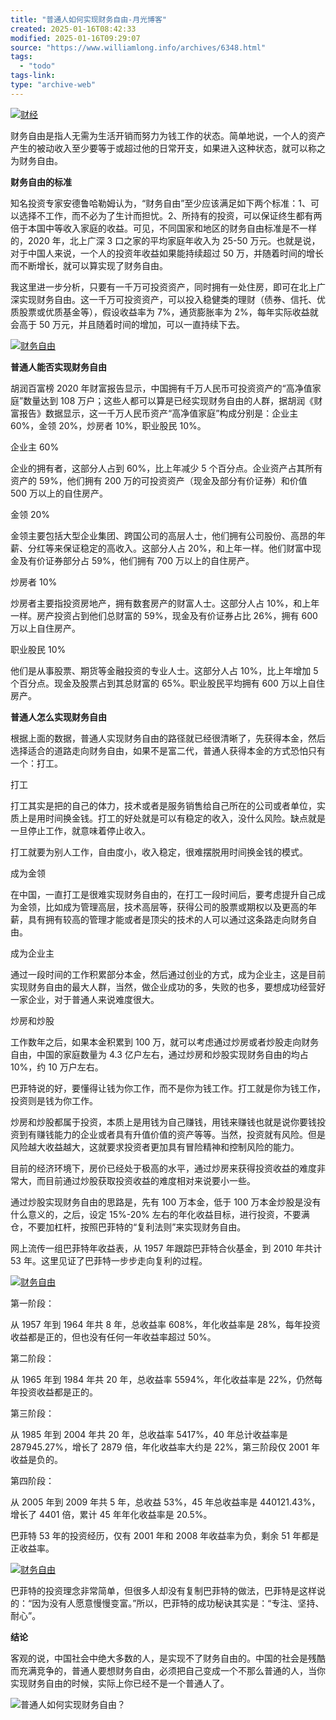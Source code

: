 ```yaml
---
title: "普通人如何实现财务自由-月光博客"
created: 2025-01-16T08:42:33
modified: 2025-01-16T09:29:07
source: "https://www.williamlong.info/archives/6348.html"
tags:
  - "todo"
tags-link:
type: "archive-web"
---
```


[![财经](https://www.williamlong.info/logo/Finance.gif)](https://www.williamlong.info/tag/Finance.html)

财务自由是指人无需为生活开销而努力为钱工作的状态。简单地说，一个人的资产产生的被动收入至少要等于或超过他的日常开支，如果进入这种状态，就可以称之为财务自由。

**财务自由的标准**

知名投资专家安德鲁哈勒姆认为，“财务自由”至少应该满足如下两个标准：1、可以选择不工作，而不必为了生计而担忧。2、所持有的投资，可以保证终生都有两倍于本国中等收入家庭的收益。可见，不同国家和地区的财务自由标准是不一样的，2020 年，北上广深 3 口之家的平均家庭年收入为 25-50 万元。也就是说，对于中国人来说，一个人的投资年收益如果能持续超过 50 万，并随着时间的增长而不断增长，就可以算实现了财务自由。

我这里进一步分析，只要有一千万可投资资产，同时拥有一处住房，即可在北上广深实现财务自由。这一千万可投资资产，可以投入稳健类的理财（债券、信托、优质股票或优质基金等），假设收益率为 7%，通货膨胀率为 2%，每年实际收益就会高于 50 万元，并且随着时间的增加，可以一直持续下去。

[![财务自由](https://www.williamlong.info/upload/6348_1.jpg)](https://www.williamlong.info/upload/6348_2.jpg)

**普通人能否实现财务自由**

胡润百富榜 2020 年财富报告显示，中国拥有千万人民币可投资资产的“高净值家庭”数量达到 108 万户；这些人都可以算是已经实现财务自由的人群，据胡润《财富报告》数据显示，这一千万人民币资产“高净值家庭”构成分别是：企业主 60%，金领 20%，炒房者 10%，职业股民 10%。

企业主 60%

企业的拥有者，这部分人占到 60%，比上年减少 5 个百分点。企业资产占其所有资产的 59%，他们拥有 200 万的可投资资产（现金及部分有价证券）和价值 500 万以上的自住房产。

金领 20%

金领主要包括大型企业集团、跨国公司的高层人士，他们拥有公司股份、高昂的年薪、分红等来保证稳定的高收入。这部分人占 20%，和上年一样。他们财富中现金及有价证券部分占 59%，他们拥有 700 万以上的自住房产。

炒房者 10%

炒房者主要指投资房地产，拥有数套房产的财富人士。这部分人占 10%，和上年一样。房产投资占到他们总财富的 59%，现金及有价证券占比 26%，拥有 600 万以上自住房产。

职业股民 10%

他们是从事股票、期货等金融投资的专业人士。这部分人占 10%，比上年增加 5 个百分点。现金及股票占到其总财富的 65%。职业股民平均拥有 600 万以上自住房产。

**普通人怎么实现财务自由**

根据上面的数据，普通人实现财务自由的路径就已经很清晰了，先获得本金，然后选择适合的道路走向财务自由，如果不是富二代，普通人获得本金的方式恐怕只有一个：打工。

打工

打工其实是把的自己的体力，技术或者是服务销售给自己所在的公司或者单位，实质上是用时间换金钱。打工的好处就是可以有稳定的收入，没什么风险。缺点就是一旦停止工作，就意味着停止收入。

打工就要为别人工作，自由度小，收入稳定，很难摆脱用时间换金钱的模式。

成为金领

在中国，一直打工是很难实现财务自由的，在打工一段时间后，要考虑提升自己成为金领，比如成为管理高层，技术高层等，获得公司的股票或期权以及更高的年薪，具有拥有较高的管理才能或者是顶尖的技术的人可以通过这条路走向财务自由。

成为企业主

通过一段时间的工作积累部分本金，然后通过创业的方式，成为企业主，这是目前实现财务自由的最大人群，当然，做企业成功的多，失败的也多，要想成功经营好一家企业，对于普通人来说难度很大。

炒房和炒股

工作数年之后，如果本金积累到 100 万，就可以考虑通过炒房或者炒股走向财务自由，中国的家庭数量为 4.3 亿户左右，通过炒房和炒股实现财务自由的均占 10%，约 10 万户左右。

巴菲特说的好，要懂得让钱为你工作，而不是你为钱工作。打工就是你为钱工作，投资则是钱为你工作。

炒房和炒股都属于投资，本质上是用钱为自己赚钱，用钱来赚钱也就是说你要钱投资到有赚钱能力的企业或者具有升值价值的资产等等。当然，投资就有风险。但是风险越大收益越大，这就要求投资者更加具有冒险精神和控制风险的能力。

目前的经济环境下，房价已经处于极高的水平，通过炒房来获得投资收益的难度非常大，而目前通过炒股获取投资收益的难度相对来说要小一些。

通过炒股实现财务自由的思路是，先有 100 万本金，低于 100 万本金炒股是没有什么意义的，之后，设定 15%-20% 左右的年化收益目标，进行投资，不要满仓，不要加杠杆，按照巴菲特的“复利法则”来实现财务自由。

网上流传一组巴菲特年收益表，从 1957 年跟踪巴菲特合伙基金，到 2010 年共计 53 年。这里见证了巴菲特一步步走向复利的过程。

[![财务自由](https://www.williamlong.info/upload/6348_3.jpg)](https://www.williamlong.info/upload/6348_4.jpg)

第一阶段：

从 1957 年到 1964 年共 8 年，总收益率 608%，年化收益率是 28%，每年投资收益都是正的，但也没有任何一年收益率超过 50%。

第二阶段：

从 1965 年到 1984 年共 20 年，总收益率 5594%，年化收益率是 22%，仍然每年投资收益都是正的。

第三阶段：

从 1985 年到 2004 年共 20 年，总收益率 5417%，40 年总计收益率是 287945.27%，增长了 2879 倍，年化收益率大约是 22%，第三阶段仅 2001 年收益是负的。

第四阶段：

从 2005 年到 2009 年共 5 年，总收益 53%，45 年总收益率是 440121.43%，增长了 4401 倍，累计 45 年年化收益率是 20.5%。

巴菲特 53 年的投资经历，仅有 2001 年和 2008 年收益率为负，剩余 51 年都是正收益率。

[![财务自由](https://www.williamlong.info/upload/6348_5.jpg)](https://www.williamlong.info/upload/6348_6.jpg)

巴菲特的投资理念非常简单，但很多人却没有复制巴菲特的做法，巴菲特是这样说的：“因为没有人愿意慢慢变富。”所以，巴菲特的成功秘诀其实是：“专注、坚持、耐心”。

**结论**

客观的说，中国社会中绝大多数的人，是实现不了财务自由的。中国的社会是残酷而充满竞争的，普通人要想财务自由，必须把自己变成一个不那么普通的人，当你实现财务自由的时候，实际上你已经不是一个普通人了。

![普通人如何实现财务自由？](https://www.williamlong.info/logo/Finance.jpg)
